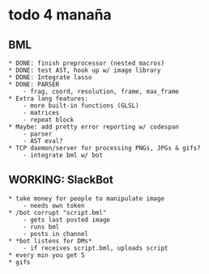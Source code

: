 # todo 4 manaña

## BML
    * DONE: finish preprocessor (nested macros)
    * DONE: test AST, hook up w/ image library
    * DONE: Integrate lasso
    * DONE: PARSER
        - frag, coord, resolution, frame, max_frame
    * Extra lang features:
        - more built-in functions (GLSL)
        - matrices
        - repeat block
    * Maybe: add pretty error reporting w/ codespan
        - parser
        - AST eval?
    * TCP daemon/server for processing PNGs, JPGs & gifs?
        - integrate bml w/ bot

## WORKING: SlackBot
    * take money for people to manipulate image
        - needs own token
    * /bot corrupt "script.bml"
        - gets last posted image
        - runs bml
        - posts in channel 
    * *bot listens for DMs*
        - if receives script.bml, uploads script
    * every min you get 5
    * gifs


